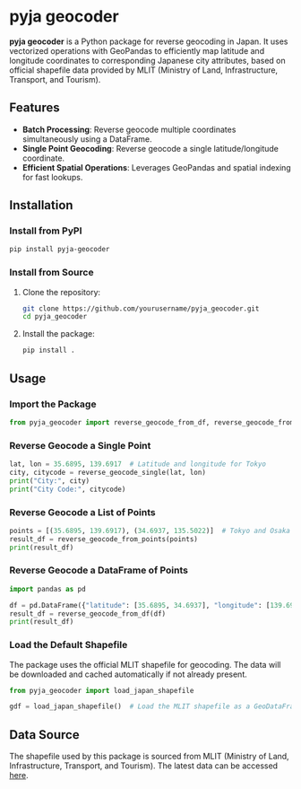 # pyja geocoder

**pyja geocoder** is a Python package for reverse geocoding in Japan. It uses vectorized operations with GeoPandas to efficiently map latitude and longitude coordinates to corresponding Japanese city attributes, based on official shapefile data provided by MLIT (Ministry of Land, Infrastructure, Transport, and Tourism).

## Features

- **Batch Processing**: Reverse geocode multiple coordinates simultaneously using a DataFrame.
- **Single Point Geocoding**: Reverse geocode a single latitude/longitude coordinate.
- **Efficient Spatial Operations**: Leverages GeoPandas and spatial indexing for fast lookups.

## Installation

### Install from PyPI

```bash
pip install pyja-geocoder
```

### Install from Source

1. Clone the repository:
   ```bash
   git clone https://github.com/yourusername/pyja_geocoder.git
   cd pyja_geocoder
   ```

2. Install the package:
   ```bash
   pip install .
   ```

## Usage

### Import the Package

```python
from pyja_geocoder import reverse_geocode_from_df, reverse_geocode_from_points, reverse_geocode_single
```

### Reverse Geocode a Single Point

```python
lat, lon = 35.6895, 139.6917  # Latitude and longitude for Tokyo
city, citycode = reverse_geocode_single(lat, lon)
print("City:", city)
print("City Code:", citycode)
```

### Reverse Geocode a List of Points

```python
points = [(35.6895, 139.6917), (34.6937, 135.5022)]  # Tokyo and Osaka
result_df = reverse_geocode_from_points(points)
print(result_df)
```

### Reverse Geocode a DataFrame of Points

```python
import pandas as pd

df = pd.DataFrame({"latitude": [35.6895, 34.6937], "longitude": [139.6917, 135.5022]})
result_df = reverse_geocode_from_df(df)
print(result_df)
```

### Load the Default Shapefile

The package uses the official MLIT shapefile for geocoding. The data will be downloaded and cached automatically if not already present.

```python
from pyja_geocoder import load_japan_shapefile

gdf = load_japan_shapefile()  # Load the MLIT shapefile as a GeoDataFrame
```


## Data Source

The shapefile used by this package is sourced from MLIT (Ministry of Land, Infrastructure, Transport, and Tourism). The latest data can be accessed [here](https://nlftp.mlit.go.jp/ksj/gml/datalist/KsjTmplt-N03-2024.html).
